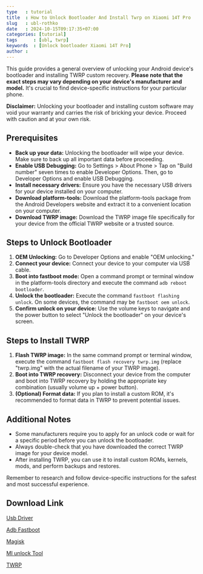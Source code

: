 ```yaml
---
type   : tutorial
title  : How to Unlock Bootloader And Install Twrp on Xiaomi 14T Pro
slug   : ubl-rothko
date   : 2024-10-15T09:17:35+07:00
categories: [tutorial]
tags      : [ubl, twrp]
keywords  : [Unlock bootloader Xiaomi 14T Pro]
author : 
---
```




This guide provides a general overview of unlocking your Android device's bootloader and installing TWRP custom recovery. **Please note that the exact steps may vary depending on your device's manufacturer and model.** It's crucial to find device-specific instructions for your particular phone.

**Disclaimer:** Unlocking your bootloader and installing custom software may void your warranty and carries the risk of bricking your device. Proceed with caution and at your own risk.

## Prerequisites

  * **Back up your data:** Unlocking the bootloader will wipe your device. Make sure to back up all important data before proceeding.
  * **Enable USB Debugging:** Go to Settings \> About Phone \> Tap on "Build number" seven times to enable Developer Options. Then, go to Developer Options and enable USB Debugging.
  * **Install necessary drivers:** Ensure you have the necessary USB drivers for your device installed on your computer.
  * **Download platform-tools:** Download the platform-tools package from the Android Developers website and extract it to a convenient location on your computer.
  * **Download TWRP image:** Download the TWRP image file specifically for your device from the official TWRP website or a trusted source.

## Steps to Unlock Bootloader

1.  **OEM Unlocking:** Go to Developer Options and enable "OEM unlocking."
2.  **Connect your device:** Connect your device to your computer via USB cable.
3.  **Boot into fastboot mode:** Open a command prompt or terminal window in the platform-tools directory and execute the command `adb reboot bootloader`.
4.  **Unlock the bootloader:** Execute the command `fastboot flashing unlock`. On some devices, the command may be `fastboot oem unlock`.
5.  **Confirm unlock on your device:** Use the volume keys to navigate and the power button to select "Unlock the bootloader" on your device's screen.

## Steps to Install TWRP

1.  **Flash TWRP image:** In the same command prompt or terminal window, execute the command `fastboot flash recovery twrp.img` (replace "twrp.img" with the actual filename of your TWRP image).
2.  **Boot into TWRP recovery:** Disconnect your device from the computer and boot into TWRP recovery by holding the appropriate key combination (usually volume up + power button).
3.  **(Optional) Format data:** If you plan to install a custom ROM, it's recommended to format data in TWRP to prevent potential issues.

## Additional Notes

  * Some manufacturers require you to apply for an unlock code or wait for a specific period before you can unlock the bootloader.
  * Always double-check that you have downloaded the correct TWRP image for your device model.
  * After installing TWRP, you can use it to install custom ROMs, kernels, mods, and perform backups and restores.


Remember to research and follow device-specific instructions for the safest and most successful experience.

## Download Link

[Usb Driver](https://sourceforge.net/projects/wahyu6070-project-android/files/Tools/surya/PdaNetA4199.zip/download)

[Adb Fastboot](https://androidsmart.github.io/etc/202403/adb-fastboot/)

[Magisk](https://github.com/topjohnwu/Magisk/releases/latest)

[MI unlock Tool](https://en.miui.com/unlock/download_en.html)

[TWRP](https://androidsmart.github.io/cusrom/202410/twrp-rothko)

